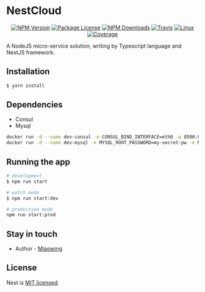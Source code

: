 [travis-image]: https://api.travis-ci.org/nest-cloud/nestcloud.svg?branch=master
[travis-url]: https://travis-ci.org/nest-cloud/nestcloud
[linux-image]: https://img.shields.io/travis/nest-cloud/nestcloud/master.svg?label=linux
[linux-url]: https://travis-ci.org/nest-cloud/nestcloud

# NestCloud

<p align="center">
    <a href="https://www.npmjs.com/~nestcloud" target="_blank"><img src="https://img.shields.io/npm/v/@nestcloud/common.svg" alt="NPM Version"/></a>
    <a href="https://www.npmjs.com/~nestcloud" target="_blank"><img src="https://img.shields.io/npm/l/@nestcloud/common.svg" alt="Package License"/></a>
    <a href="https://www.npmjs.com/~nestcloud" target="_blank"><img src="https://img.shields.io/npm/dm/@nestcloud/common.svg" alt="NPM Downloads"/></a>
    <a href="https://travis-ci.org/nest-cloud/nestcloud" target="_blank"><img src="https://travis-ci.org/nest-cloud/nestcloud.svg?branch=master" alt="Travis"/></a>
    <a href="https://travis-ci.org/nest-cloud/nestcloud" target="_blank"><img src="https://img.shields.io/travis/nest-cloud/nestcloud/master.svg?label=linux" alt="Linux"/></a>
    <a href="https://coveralls.io/github/nest-cloud/nestcloud?branch=master" target="_blank"><img src="https://coveralls.io/repos/github/nest-cloud/nestcloud/badge.svg?branch=master" alt="Coverage"/></a>
</p>

A NodeJS micro-service solution, writing by Typescript language and NestJS framework.

## Installation

```bash
$ yarn install
```

## Dependencies

- Consul
- Mysql

```bash
docker run -d --name dev-consul -e CONSUL_BIND_INTERFACE=eth0 -p 8500:8500 consul
docker run -d --name dev-mysql -e MYSQL_ROOT_PASSWORD=my-secret-pw -e MYSQL_DATABASE=nestcloud -p 3306:3306 mysql:5.7
```

## Running the app

```bash
# development
$ npm run start

# watch mode
$ npm run start:dev

# production mode
npm run start:prod
```

## Stay in touch

- Author - [Miaowing](https://github.com/miaowing)

## License

Nest is [MIT licensed](LICENSE).
